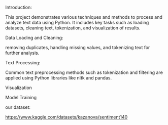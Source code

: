 Introduction:

This project demonstrates various techniques and methods to process and analyze text data using Python. It includes key tasks such as loading datasets, cleaning text, tokenization, and visualization of results.





Data Loading and Cleaning:

removing duplicates, handling missing values, and tokenizing text for further analysis.

Text Processing: 

Common text preprocessing methods such as tokenization and filtering are applied using Python libraries like nltk and pandas.


Visualization


Model Training


our dataset:

https://www.kaggle.com/datasets/kazanova/sentiment140
